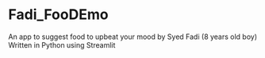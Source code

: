 # Fadi_FooDEmo
An app to suggest food to upbeat your mood by Syed Fadi (8 years old boy)
Written in Python using Streamlit
